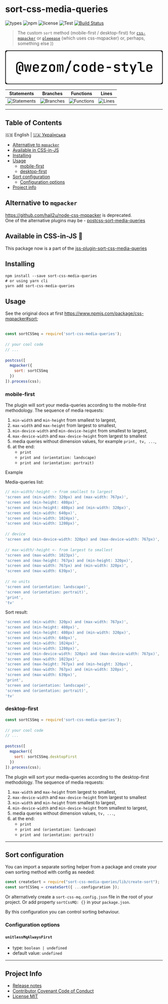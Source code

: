 # sort-css-media-queries

![types](https://img.shields.io/badge/types-TypeScript-blue)
![npm](https://img.shields.io/badge/node-6.3.0-yellow.svg)
![license](https://img.shields.io/badge/License-MIT-orange.svg)
![Test](https://github.com/dutchenkoOleg/sort-css-media-queries/workflows/Test/badge.svg)
[![Build Status](https://travis-ci.org/dutchenkoOleg/sort-css-media-queries.svg?branch=master)](https://travis-ci.org/dutchenkoOleg/sort-css-media-queries)

> The custom `sort` method (mobile-first / desktop-first) for [`css-mqpacker`](https://www.npmjs.com/package/css-mqpacker) or [`pleeease`](https://www.npmjs.com/package/pleeease) (which uses css-mqpacker) or, perhaps, something else ))

[![image](https://raw.githubusercontent.com/WezomCompany/code-style/main/assets/code-style-badge-white.svg)](https://github.com/WezomCompany/code-style)


| Statements                                                            | Branches                                                                    | Functions                                                            | Lines                                                            |
| --------------------------------------------------------------------- | --------------------------------------------------------------------------- | -------------------------------------------------------------------- | ---------------------------------------------------------------- |
| ![Statements](https://img.shields.io/badge/statements-95.14%25-brightgreen.svg) | ![Branches](https://img.shields.io/badge/branches-96.03%25-brightgreen.svg) | ![Functions](https://img.shields.io/badge/functions-100%25-brightgreen.svg) | ![Lines](https://img.shields.io/badge/lines-95.07%25-brightgreen.svg) |

---

##  Table of Contents

🇬🇧 English
|
[🇺🇦 Українська](https://github.com/dutchenkoOleg/sort-css-media-queries/blob/master/README-UK.md)

- [Alternative to `mqpacker`](#alternative-to-mqpacker)
- [Available in CSS-in-JS](#available-in-css-in-js-)
- [Installing](#installing)
- [Usage](#usage)
	- [mobile-first](#mobile-first)
	- [desktop-first](#desktop-first)
- [Sort configuration](#sort-configuration)
	- [Configuration options](#configuration-options)
- [Project info](#project-info)

## Alternative to `mqpacker`

https://github.com/hail2u/node-css-mqpacker is deprecated.  
One of the alternative plugins may be - [postcss-sort-media-queries](https://github.com/solversgroup/postcss-sort-media-queries)

## Available in CSS-in-JS 🚀

This package now is a part of the [jss-plugin-sort-css-media-queries](https://www.npmjs.com/package/jss-plugin-sort-css-media-queries)

## Installing

```shell
npm install --save sort-css-media-queries
# or using yarn cli
yarn add sort-css-media-queries
```

## Usage

See the original docs at first https://www.npmjs.com/package/css-mqpacker#sort;

```js

const sortCSSmq = require('sort-css-media-queries');

// your cool code
// ...

postcss([
  mqpacker({
    sort: sortCSSmq
  })
]).process(css);

```

### mobile-first

The plugin will sort your media-queries according to the mobile-first methodology. The sequence of media requests:

1. `min-width` and `min-height`  from smallest to largest,
1. `max-width` and `max-height` from largest to smallest,
1. `min-device-width` and `min-device-height`  from smallest to largest,
1. `max-device-width` and `max-device-height` from largest to smallest
1. media queries without dimension values, for example `print, tv, ...`,
1. at the end:
	- `print`
	- `print and (orientation: landscape)`
	- `print and (orientation: portrait)`

Example

Media-queries list:

```js
// min-width/-height -> from smallest to largest
'screen and (min-width: 320px) and (max-width: 767px)',
'screen and (min-height: 480px)',
'screen and (min-height: 480px) and (min-width: 320px)',
'screen and (min-width: 640px)',
'screen and (min-width: 1024px)',
'screen and (min-width: 1280px)',

// device
'screen and (min-device-width: 320px) and (max-device-width: 767px)',

// max-width/-height <- from largest to smallest
'screen and (max-width: 1023px)',
'screen and (max-height: 767px) and (min-height: 320px)',
'screen and (max-width: 767px) and (min-width: 320px)',
'screen and (max-width: 639px)',

// no units
'screen and (orientation: landscape)',
'screen and (orientation: portrait)',
'print',
'tv'
```

Sort result:

```js
'screen and (min-width: 320px) and (max-width: 767px)',
'screen and (min-height: 480px)',
'screen and (min-height: 480px) and (min-width: 320px)',
'screen and (min-width: 640px)',
'screen and (min-width: 1024px)',
'screen and (min-width: 1280px)',
'screen and (min-device-width: 320px) and (max-device-width: 767px)',
'screen and (max-width: 1023px)',
'screen and (max-height: 767px) and (min-height: 320px)',
'screen and (max-width: 767px) and (min-width: 320px)',
'screen and (max-width: 639px)',
'print',
'screen and (orientation: landscape)',
'screen and (orientation: portrait)',
'tv'
```

### desktop-first

```js
const sortCSSmq = require('sort-css-media-queries');

// your cool code
// ...

postcss([
  mqpacker({
    sort: sortCSSmq.desktopFirst
  })
]).process(css);

```

The plugin will sort your media-queries according to the desktop-first methodology. The sequence of media requests:

1. `max-width` and `max-height` from largest to smallest,
1. `max-device-width` and `max-device-height` from largest to smallest
1. `min-width` and `min-height`  from smallest to largest,
1. `min-device-width` and `min-device-height`  from smallest to largest,
1. media queries without dimension values, `tv, ...`,
1. at the end:
	- `print`
	- `print and (orientation: landscape)`
	- `print and (orientation: portrait)`

---

## Sort configuration

You can import a separate sorting helper from a package
and create your own sorting method with config as needed:

```js
const createSort = require("sort-css-media-queries/lib/create-sort");
const sortCSSmq = createSort({ ...configuration });
```

Or alternatively create a `sort-css-mq.config.json` file in the root of your project.
Or add property `sortCssMQ: {}` in your `package.json`.

By this configuration you can control sorting behaviour.

### Configuration options

#### `unitlessMqAlwaysFirst`

- type: `boolean | undefined`
- default value: `undefined`

---

## Project Info

* [Release notes](https://github.com/dutchenkoOleg/sort-css-media-queries/releases)
* [Contributor Covenant Code of Conduct](https://github.com/dutchenkoOleg/sort-css-media-queries/blob/master/CODE_OF_CONDUCT.md)
* [License MIT](https://github.com/dutchenkoOleg/sort-css-media-queries/blob/master/LICENSE)

